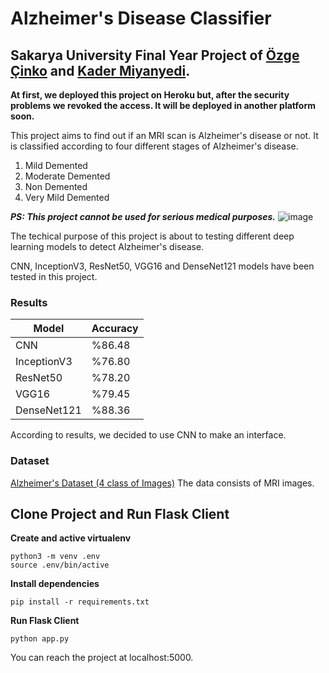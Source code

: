 # Alzheimer's Disease Classifier
## Sakarya University Final Year Project of [Özge Çinko](https://github.com/ozgecinko) and [Kader Miyanyedi](https://github.com/Kadermiyanyedi). 
**At first, we deployed this project on Heroku but, after the security problems we revoked the access. It will be deployed in another platform soon.**


This project aims to find out if an MRI scan is Alzheimer's disease or not.
It is classified according to four different stages of Alzheimer's disease.
1. Mild Demented
2. Moderate Demented
3. Non Demented
4. Very Mild Demented


_**PS: This project cannot be used for serious medical purposes.**_
![image](https://user-images.githubusercontent.com/58422765/147390575-fc40557d-f8a3-4a21-b2e7-9654ef19856d.gif)

The techical purpose of this project is about to testing different deep learning models to detect Alzheimer's disease.

CNN, InceptionV3, ResNet50, VGG16 and DenseNet121 models have been tested in this project.

### Results

| Model             	| Accuracy 	|
|-------------------	|----------	|
| CNN            	    | %86.48  	|
| InceptionV3       	| %76.80  	|
| ResNet50          	| %78.20   	|
| VGG16             	| %79.45  	|
| DenseNet121       	| %88.36 	  |

According to results, we decided to use CNN to make an interface.

### Dataset
[Alzheimer's Dataset (4 class of Images)](https://www.kaggle.com/tourist55/alzheimers-dataset-4-class-of-images)
The data consists of MRI images.


## Clone Project and Run Flask Client

**Create and active virtualenv**

```
python3 -m venv .env
source .env/bin/active
```

**Install dependencies**

```
pip install -r requirements.txt
```

**Run Flask Client**

```
python app.py
```

You can reach the project at localhost:5000.
